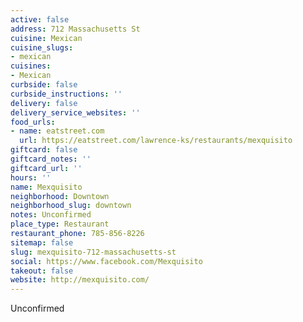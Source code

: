 ```yaml
---
active: false
address: 712 Massachusetts St
cuisine: Mexican
cuisine_slugs:
- mexican
cuisines:
- Mexican
curbside: false
curbside_instructions: ''
delivery: false
delivery_service_websites: ''
food_urls:
- name: eatstreet.com
  url: https://eatstreet.com/lawrence-ks/restaurants/mexquisito
giftcard: false
giftcard_notes: ''
giftcard_url: ''
hours: ''
name: Mexquisito
neighborhood: Downtown
neighborhood_slug: downtown
notes: Unconfirmed
place_type: Restaurant
restaurant_phone: 785-856-8226
sitemap: false
slug: mexquisito-712-massachusetts-st
social: https://www.facebook.com/Mexquisito
takeout: false
website: http://mexquisito.com/
---
```


Unconfirmed